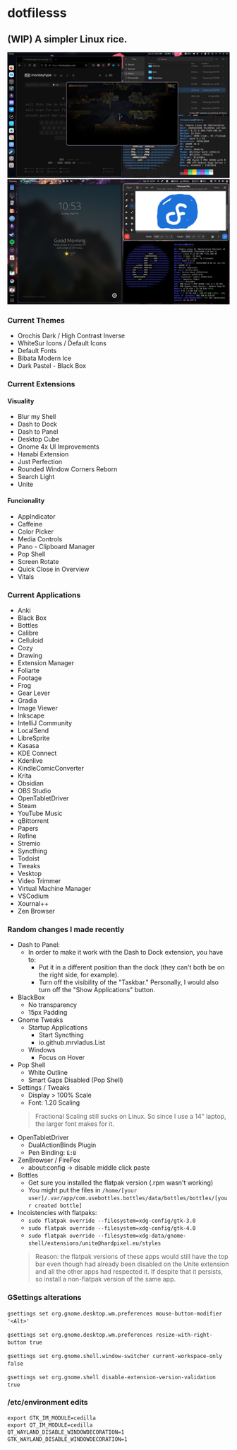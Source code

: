 # dotfilesss
## (WIP) A simpler Linux rice.
![](https://github.com/felipe-juan/dotfilesss/blob/main/Screenshot%20from%202024-10-22%2010-11-36.png)
![](https://github.com/felipe-juan/dotfilesss/blob/main/Screenshot%20From%202025-04-13%2010-53-18.png)

### Current Themes
- Orochis Dark / High Contrast Inverse
- WhiteSur Icons / Default Icons
- Default Fonts
- Bibata Modern Ice
- Dark Pastel - Black Box

### Current Extensions
#### Visuality
- Blur my Shell
- Dash to Dock
- Dash to Panel
- Desktop Cube
- Gnome 4x UI Improvements
- Hanabi Extension
- Just Perfection
- Rounded Window Corners Reborn
- Search Light
- Unite

#### Funcionality
- AppIndicator
- Caffeine
- Color Picker
- Media Controls
- Pano - Clipboard Manager
- Pop Shell
- Screen Rotate
- Quick Close in Overview
- Vitals

### Current Applications
- Anki
- Black Box
- Bottles
- Calibre
- Celluloid
- Cozy
- Drawing
- Extension Manager
- Foliarte
- Footage
- Frog
- Gear Lever
- Gradia
- Image Viewer
- Inkscape
- IntelliJ Community
- LocalSend
- LibreSprite
- Kasasa
- KDE Connect
- Kdenlive
- KindleComicConverter
- Krita
- Obsidian
- OBS Studio
- OpenTabletDriver
- Steam
- YouTube Music
- qBittorrent
- Papers
- Refine
- Stremio
- Syncthing
- Todoist
- Tweaks
- Vesktop
- Video Trimmer
- Virtual Machine Manager
- VSCodium
- Xournal++
- Zen Browser

### Random changes I made recently
- Dash to Panel:
  - In order to make it work with the Dash to Dock extension, you have to:
    - Put it in a different position than the dock (they can't both be on the right side, for example).
    - Turn off the visibility of the "Taskbar." Personally, I would also turn off the "Show Applications" button.
- BlackBox
  - No transparency
  - 15px Padding
- Gnome Tweaks
  - Startup Applications
    - Start Syncthing
    - io.github.mrvladus.List
  - Windows
    - Focus on Hover 
- Pop Shell
  - White Outline
  - Smart Gaps Disabled (Pop Shell)
- Settings / Tweaks
  - Display > 100% Scale
  - Font: 1.20 Scaling
  > Fractional Scaling still sucks on Linux. So since I use a 14" laptop, the larger font makes for it.
- OpenTabletDriver
  - DualActionBinds Plugin
  - Pen Binding: `E:B`
- ZenBrowser / FireFox
  - about:config -> disable middle click paste
- Bottles
  - Get sure you installed the flatpak version (.rpm wasn't working)
  - You might put the files in `/home/[your user]/.var/app/com.usebottles.bottles/data/bottles/bottles/[your created bottle]`
- Incoistencies with flatpaks:
  - `sudo flatpak override --filesystem=xdg-config/gtk-3.0`
  - `sudo flatpak override --filesystem=xdg-config/gtk-4.0`
  - `sudo flatpak override --filesystem=xdg-data/gnome-shell/extensions/unite@hardpixel.eu/styles`
  > Reason: the flatpak versions of these apps would still have the top bar even though  had already been disabled on the Unite extension and all the other apps had respected it. If despite that it persists, so install a non-flatpak version of the same app.

### GSettings alterations
`gsettings set org.gnome.desktop.wm.preferences mouse-button-modifier '<Alt>'`

`gsettings set org.gnome.desktop.wm.preferences resize-with-right-button true`

`gsettings set org.gnome.shell.window-switcher current-workspace-only false`

`gsettings set org.gnome.shell disable-extension-version-validation true`

### /etc/environment edits
```
export GTK_IM_MODULE=cedilla
export QT_IM_MODULE=cedilla
QT_WAYLAND_DISABLE_WINDOWDECORATION=1
GTK_WAYLAND_DISABLE_WINDOWDECORATION=1
```
